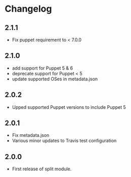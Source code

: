 # Changelog

## 2.1.1

- Fix puppet requirement to < 7.0.0

## 2.1.0

- add support for Puppet 5 & 6
- deprecate support for Puppet < 5
- update supported OSes in metadata.json

## 2.0.2

- Upped supported Puppet versions to include Puppet 5
 

## 2.0.1

- Fix metadata.json
- Various minor updates to Travis test configuration

## 2.0.0

- First release of split module.
